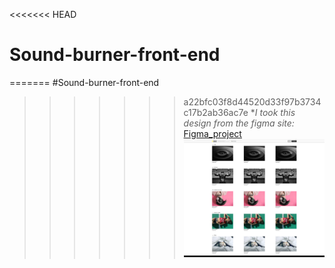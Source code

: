 <<<<<<< HEAD
# Sound-burner-front-end
=======
#Sound-burner-front-end
>>>>>>> a22bfc03f8d44520d33f97b3734c17b2ab36ac7e
**I took this design from the figma site:*
[Figma_project](https://www.figma.com/design/0xsb9E0UY0Xi37NZHGepPH/Free-Icon-Pack-1800%2B-icons-(Community)?m=auto&t=q8ImMDg2L5F9wj9C-1)
![Alt-текст](/img/Photo_md.jpg "Орк")